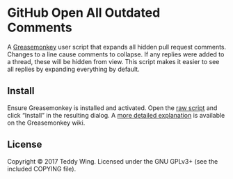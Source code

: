 GitHub Open All Outdated Comments
=================================

A [Greasemonkey][1] user script that expands all hidden pull request comments.
Changes to a line cause comments to collapse. If any replies were added to a
thread, these will be hidden from view. This script makes it easier to see all
replies by expanding everything by default.


## Install
Ensure Greasemonkey is installed and activated. Open the [raw script][2] and
click “Install” in the resulting dialog. A [more detailed explanation][3] is
available on the Greasemonkey wiki.


## License
Copyright © 2017 Teddy Wing. Licensed under the GNU GPLv3+ (see the included
COPYING file).


[1]: https://www.greasespot.net/
[2]: https://raw.githubusercontent.com/teddywing/github-open-all-outdated-comments/master/github-open-all-outdated-comments.user.js
[3]: https://wiki.greasespot.net/Greasemonkey_Manual:Installing_Scripts
